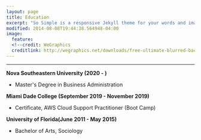 ```yaml
---
layout: page
title: Education
excerpt: "So Simple is a responsive Jekyll theme for your words and images."
modified: 2014-08-08T19:44:38.564948-04:00
image:
  feature: 
  <!--credit: WeGraphics
  creditlink: http://wegraphics.net/downloads/free-ultimate-blurred-background-pack/ -->
---
```


<hr/>


  
**Nova Southeastern University (2020 - )**
   
   * Master's Degree in Business Administration
   
**Miami Dade College (September 2019 - November 2019)**
   * Certificate, AWS Cloud Support Practitioner (Boot Camp)   
 
**University of Florida(June 2011 - May 2015)**
   * Bachelor of Arts, Sociology
 


[^1]: Example: *domain.com/category-name/post-title*
